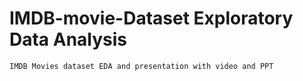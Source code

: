 # IMDB-movie-Dataset Exploratory Data Analysis

`IMDB Movies dataset EDA and presentation with video and PPT`
